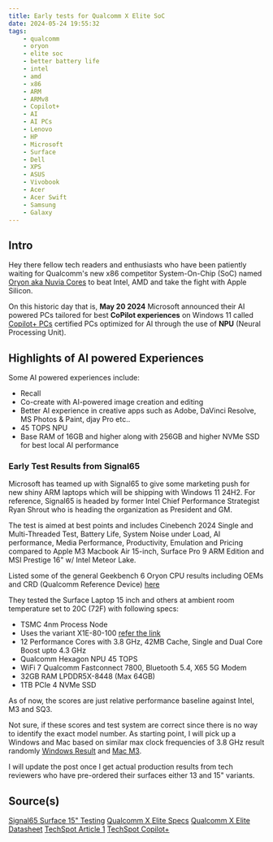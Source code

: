 ```yaml
---
title: Early tests for Qualcomm X Elite SoC
date: 2024-05-24 19:55:32
tags:
    - qualcomm
    - oryon
    - elite soc
    - better battery life
    - intel
    - amd
    - x86
    - ARM
    - ARMv8
    - Copilot+
    - AI
    - AI PCs
    - Lenovo
    - HP
    - Microsoft
    - Surface
    - Dell
    - XPS
    - ASUS
    - Vivobook
    - Acer
    - Acer Swift
    - Samsung
    - Galaxy
---
```

## Intro

Hey there fellow tech readers and enthusiasts who have been patiently waiting for Qualcomm\'s new x86 competitor System-On-Chip (SoC) named [Oryon aka Nuvia Cores][def2] to beat Intel, AMD and take the fight with Apple Silicon.

On this historic day that is, **May 20 2024** Microsoft announced their AI powered PCs tailored for best **CoPilot experiences** on Windows 11 called [Copilot+ PCs][def] certified PCs optimized for AI through the use of **NPU** (Neural Processing Unit).

## Highlights of AI powered Experiences

Some AI powered experiences include:

- Recall
- Co-create with AI-powered image creation and editing
- Better AI experience in creative apps such as Adobe, DaVinci Resolve, MS Photos & Paint, djay Pro etc..
- 45 TOPS NPU
- Base RAM of 16GB and higher along with 256GB and higher NVMe SSD for best local AI performance

### Early Test Results from Signal65

Microsoft has teamed up with Signal65 to give some marketing push for new shiny ARM laptops which will be shipping with Windows 11 24H2. For reference, Signal65 is headed by former Intel Chief Performance Strategist Ryan Shrout who is heading the organization as President and GM.

The test is aimed at best points and includes Cinebench 2024 Single and Multi-Threaded Test, Battery Life, System Noise under Load, AI performance, Media Performance, Productivity, Emulation and Pricing compared to Apple M3 Macbook Air 15-inch, Surface Pro 9 ARM Edition and MSI Prestige 16" w/ Intel Meteor Lake.

Listed some of the general Geekbench 6 Oryon CPU results including OEMs and CRD (Qualcomm Reference Device) [here][def8]

They tested the Surface Laptop 15 inch and others at ambient room temperature set to 20C (72F) with following specs:

- TSMC 4nm Process Node
- Uses the variant X1E-80-100 [refer the link][def3]
- 12 Performance Cores with 3.8 GHz, 42MB Cache, Single and Dual Core Boost upto 4.3 GHz
- Qualcomm Hexagon NPU 45 TOPS
- WiFi 7 Qualcomm Fastconnect 7800, Bluetooth 5.4, X65 5G Modem
- 32GB RAM LPDDR5X-8448 (Max 64GB)
- 1TB PCIe 4 NVMe SSD

As of now, the scores are just relative performance baseline against Intel, M3 and SQ3.

Not sure, if these scores and test system are correct since there is no way to identify the exact model number. As starting point, I will pick up a Windows and Mac based on similar max clock frequencies of 3.8 GHz result randomly [Windows Result](https://browser.geekbench.com/v6/cpu/5019476) and [Mac M3](https://browser.geekbench.com/v6/cpu/6243224).

I will update the post once I get actual production results from tech reviewers who have pre-ordered their surfaces either 13 and 15" variants.

## Source(s)

[Signal65 Surface 15" Testing][def4]
[Qualcomm X Elite Specs][def3]
[Qualcomm X Elite Datasheet][def5]
[TechSpot Article 1][def6]
[TechSpot Copilot+][def7]

[def]: https://blogs.microsoft.com/blog/2024/05/20/introducing-copilot-pcs/
[def2]: https://www.qualcomm.com/news/onq/2022/11/qualcomm-oryon-custom-cpu-at-center-of-next-gen-premium-experiences-on-snapdragon-platforms
[def3]: https://www.tomshardware.com/qualcomm-snapdragon-x-series-everything-we-know
[def4]: https://signal65.com/wp-content/uploads/2024/05/NewSurfaceLaptop2024_Signal65LabInsights_r1.01.pdf
[def5]: https://www.qualcomm.com/products/mobile/snapdragon/pcs-and-tablets/snapdragon-x-elite
[def6]: https://www.techspot.com/news/103086-here-all-new-copilot-ai-laptops-powered-snapdragon.html
[def7]: https://www.techspot.com/news/103096-snapdragon-x-elite-powered-microsoft-surface-laptop-tests.html
[def8]: https://browser.geekbench.com/v6/cpu/search?page=4&q=Qualcomm+Oryon&utf8=%E2%9C%93
